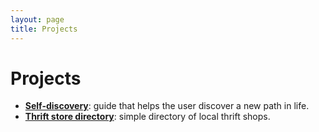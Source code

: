 ```yaml
---
layout: page
title: Projects
---
```

# Projects

- [**Self-discovery**](_posts/projects/self-discovery-application): guide that helps the user discover a new path in life.
- [**Thrift store directory**](_posts/projects/thrift-store-directory): simple directory of local thrift shops.